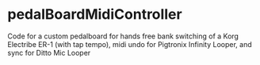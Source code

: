 # pedalBoardMidiController
Code for a custom pedalboard for hands free bank switching of a Korg Electribe ER-1 (with tap tempo), midi undo for Pigtronix Infinity Looper, and sync for Ditto Mic Looper
